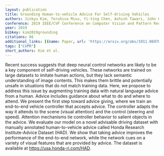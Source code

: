 ```yaml
---
layout: publication
title: Grounding Human-to-vehicle Advice For Self-driving Vehicles
authors: Jinkyu Kim, Teruhisa Misu, Yi-ting Chen, Ashish Tawari, John Canny
conference: 2019 IEEE/CVF Conference on Computer Vision and Pattern Recognition (CVPR)
year: 2019
bibkey: kim2019grounding
citations: 86
additional_links: [{name: Paper, url: 'https://arxiv.org/abs/1911.06978'}]
tags: ["CVPR"]
short_authors: Kim et al.
---
```

Recent success suggests that deep neural control networks are likely to be a
key component of self-driving vehicles. These networks are trained on large
datasets to imitate human actions, but they lack semantic understanding of
image contents. This makes them brittle and potentially unsafe in situations
that do not match training data. Here, we propose to address this issue by
augmenting training data with natural language advice from a human. Advice
includes guidance about what to do and where to attend. We present the first
step toward advice giving, where we train an end-to-end vehicle controller that
accepts advice. The controller adapts the way it attends to the scene (visual
attention) and the control (steering and speed). Attention mechanisms tie
controller behavior to salient objects in the advice. We evaluate our model on
a novel advisable driving dataset with manually annotated human-to-vehicle
advice called Honda Research Institute-Advice Dataset (HAD). We show that
taking advice improves the performance of the end-to-end network, while the
network cues on a variety of visual features that are provided by advice. The
dataset is available at https://usa.honda-ri.com/HAD.